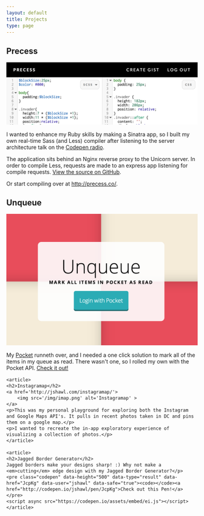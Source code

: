 ```yaml
---
layout: default
title: Projects
type: page
---
```


<div class="wrapper projects">
    <article>
	<h2>Precess</h2>
	<a href='http://precess.co/'><img src='/img/precess.png' alt='Prcess'></a>
	<p>I wanted to enhance my Ruby skills by making a Sinatra app, so I built my own real-time Sass (and Less) compiler after listening
	to the server architecture talk on the <a href='http://blog.codepen.io/radio/'>Codepen radio</a>.</p>
	<p> The application sits behind an Nginx reverse proxy to the Unicorn server. In order to compile Less, requests are made to an express app listening for compile requests. 
	    <a href='https://github.com/jshawl/precess/'>View the source on GitHub</a>.
	</p>
	<p>Or start compiling over at <a href='http://precess.co/'>http://precess.co/</a>.</p>
    </article>
    <article>
	<h2 class='article-title'>Unqueue</h2>
	<a href="http://jshawl.com/unqueue/">
	    <img src="/img/unqueue.png" alt="Unqueue">
	</a>
	<p>My <a href='http://getpocket.com'>Pocket</a> runneth over, and I needed a one click solution to mark all of the items in my queue as read. There wasn't one, so I rolled my own with the Pocket API. <a href="http://jshawl.com/unqueue/">Check it out!</a></p>
    </article>

    <article>
	<h2>Instagramap</h2>
	<a href='http://jshawl.com/instagramap/'>
	    <img src='/img/imap.png' alt='Instagramap' >
	</a>
	<p>This was my personal playground for exploring both the Instagram and Google Maps API's. It pulls in recent photos taken in DC and pins them on a google map.</p>
	<p>I wanted to recreate the in-app exploratory experience of visualizing a collection of photos.</p>
    </article>

    <article>
	<h2>Jagged Border Generator</h2> 
	Jagged borders make your designs sharp! :) Why not make a <em>cutting</em> edge design with my Jagged Border Generator?</p>
	<pre class="codepen" data-height="500" data-type="result" data-href="JcpKg" data-user="jshawl" data-safe="true"><code></code><a href="http://codepen.io/jshawl/pen/JcpKg">Check out this Pen!</a></pre>
	<script async src="https://codepen.io/assets/embed/ei.js"></script>
    </article>
</div><!-- wrapper -->
